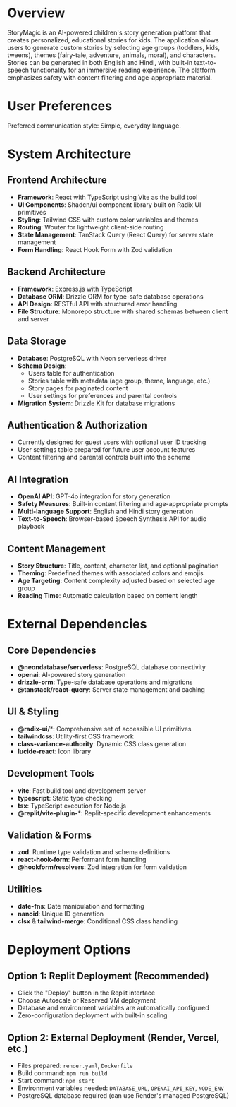# Overview

StoryMagic is an AI-powered children's story generation platform that creates personalized, educational stories for kids. The application allows users to generate custom stories by selecting age groups (toddlers, kids, tweens), themes (fairy-tale, adventure, animals, moral), and characters. Stories can be generated in both English and Hindi, with built-in text-to-speech functionality for an immersive reading experience. The platform emphasizes safety with content filtering and age-appropriate material.

# User Preferences

Preferred communication style: Simple, everyday language.

# System Architecture

## Frontend Architecture
- **Framework**: React with TypeScript using Vite as the build tool
- **UI Components**: Shadcn/ui component library built on Radix UI primitives
- **Styling**: Tailwind CSS with custom color variables and themes
- **Routing**: Wouter for lightweight client-side routing
- **State Management**: TanStack Query (React Query) for server state management
- **Form Handling**: React Hook Form with Zod validation

## Backend Architecture
- **Framework**: Express.js with TypeScript
- **Database ORM**: Drizzle ORM for type-safe database operations
- **API Design**: RESTful API with structured error handling
- **File Structure**: Monorepo structure with shared schemas between client and server

## Data Storage
- **Database**: PostgreSQL with Neon serverless driver
- **Schema Design**: 
  - Users table for authentication
  - Stories table with metadata (age group, theme, language, etc.)
  - Story pages for paginated content
  - User settings for preferences and parental controls
- **Migration System**: Drizzle Kit for database migrations

## Authentication & Authorization
- Currently designed for guest users with optional user ID tracking
- User settings table prepared for future user account features
- Content filtering and parental controls built into the schema

## AI Integration
- **OpenAI API**: GPT-4o integration for story generation
- **Safety Measures**: Built-in content filtering and age-appropriate prompts
- **Multi-language Support**: English and Hindi story generation
- **Text-to-Speech**: Browser-based Speech Synthesis API for audio playback

## Content Management
- **Story Structure**: Title, content, character list, and optional pagination
- **Theming**: Predefined themes with associated colors and emojis
- **Age Targeting**: Content complexity adjusted based on selected age group
- **Reading Time**: Automatic calculation based on content length

# External Dependencies

## Core Dependencies
- **@neondatabase/serverless**: PostgreSQL database connectivity
- **openai**: AI-powered story generation
- **drizzle-orm**: Type-safe database operations and migrations
- **@tanstack/react-query**: Server state management and caching

## UI & Styling
- **@radix-ui/***: Comprehensive set of accessible UI primitives
- **tailwindcss**: Utility-first CSS framework
- **class-variance-authority**: Dynamic CSS class generation
- **lucide-react**: Icon library

## Development Tools
- **vite**: Fast build tool and development server
- **typescript**: Static type checking
- **tsx**: TypeScript execution for Node.js
- **@replit/vite-plugin-***: Replit-specific development enhancements

## Validation & Forms
- **zod**: Runtime type validation and schema definitions
- **react-hook-form**: Performant form handling
- **@hookform/resolvers**: Zod integration for form validation

## Utilities
- **date-fns**: Date manipulation and formatting
- **nanoid**: Unique ID generation
- **clsx** & **tailwind-merge**: Conditional CSS class handling

# Deployment Options

## Option 1: Replit Deployment (Recommended)
- Click the "Deploy" button in the Replit interface
- Choose Autoscale or Reserved VM deployment
- Database and environment variables are automatically configured
- Zero-configuration deployment with built-in scaling

## Option 2: External Deployment (Render, Vercel, etc.)
- Files prepared: `render.yaml`, `Dockerfile`
- Build command: `npm run build`
- Start command: `npm start`
- Environment variables needed: `DATABASE_URL`, `OPENAI_API_KEY`, `NODE_ENV`
- PostgreSQL database required (can use Render's managed PostgreSQL)